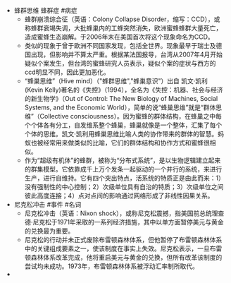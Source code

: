 - 蜂群思维  蜂群症 #病症
	- 蜂群崩溃综合征（英语：Colony Collapse Disorder，缩写：CCD），或称蜂群衰竭失调，大批蜂巢内的工蜂突然消失，欧洲蜜蜂蜂群大量死亡，造成蜜蜂生态崩解。于2006年末在美国首次将这个现象命名为CCD。
	- 类似的现象于曾于欧洲不同国家发现，包括全世界。现象最早于瑞士及德国出现，但影响并不算太严重。根据某法国报导，台湾从2007年4月开始疑似个案发生，但台湾的蜜蜂研究人员表示，疑似个案的症状与西方的ccd明显不同，因此更加恶化。
	- “蜂巢思维”（Hive mind）（"蜂群思维","蜂巢意识"）出自 凯文·凯利(Kevin Kelly)著名的《失控》（1994），全名为《失控：机器、社会与经济的新生物学》（Out of Control: The New Biology of Machines, Social Systems, and the Economic World），简单的说“蜂巢思维”就是“群体思维”（Collective consciousness）。因为蜜蜂的群体结构，在蜂巢之中每个个体各有分工，自发维系整个蜂巢，蜂巢就像是一个整体，汇集了每个个体的思维。凯文·凯利用蜂巢思维比喻人类的协作带来的群体的智慧。蚂蚁也被经常用来做类似的比喻，它们的群体结构和协作方式和蜜蜂很相似。
	- 作为“超级有机体”的蜂群，被称为“分布式系统”，是以生物逻辑建立起来的群集模型。它依靠成千上万个发条一起驱动的一个并行的系统，来进行生产，进行自维持。它有四个突出特点，活系统的特质正是由此而来：1）没有强制性的中心控制；2）次级单位具有自治的特质；3）次级单位之间彼此高度连接；4）点对点间的影响通过网络形成了非线性因果关系。
- 尼克松冲击 #事件 #名词
	- 尼克松冲击（英语：Nixon shock），或称尼克松震撼，指美国前总统理查德·尼克松于1971年采取的一系列经济措施，其中以单方面暂停美元与黄金的兑换最为重要。
	- 尼克松的行动并未正式废除布雷顿森林体系，但他暂停了布雷顿森林体系中的关键组成要素之一，使该制度在事实上失效。尼克松表示，一旦布雷顿森林体系改革完成，他将重启美元与黄金的兑换，但所有改革该制度的尝试均未成功。1973年，布雷顿森林体系被浮动汇率制所取代。
-